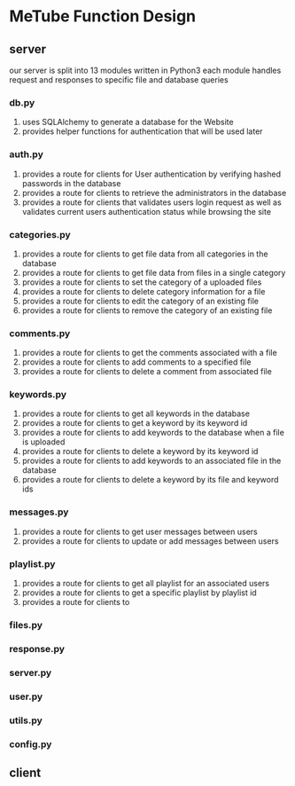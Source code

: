 # MeTube Function Design

## server
our server is split into 13 modules written in Python3
each module handles request and responses to specific file and database
queries

### db.py
1. uses SQLAlchemy to generate a database for the Website
2. provides helper functions for authentication that will be used later

### auth.py
1. provides a route for clients for User authentication by verifying hashed
passwords in the database
2. provides a route for clients to retrieve the administrators in the database
3. provides a route for clients that validates users login request as well as
validates current users authentication status while browsing the site

### categories.py
1. provides a route for clients to get file data from all categories in the
database
2. provides a route for clients to get file data from files in a single category
3. provides a route for clients to set the category of a uploaded files
4. provides a route for clients to delete category information for a file
5. provides a route for clients to edit the category of an existing file
6. provides a route for clients to remove the category of an existing file

### comments.py
1. provides a route for clients to get the comments associated with a file
2. provides a route for clients to add comments to a specified file
3. provides a route for clients to delete a comment from associated file

### keywords.py
1. provides a route for clients to get all keywords in the database
2. provides a route for clients to get a keyword by its keyword id
3. provides a route for clients to add keywords to the database when a file is
uploaded
4. provides a route for clients to delete a keyword by its keyword id
5. provides a route for clients to add keywords to an associated file in the
database
6. provides a route for clients to delete a keyword by its file and keyword ids

### messages.py
1. provides a route for clients to get user messages between users
2. provides a route for clients to update or add messages between
users

### playlist.py
1. provides a route for clients to get all playlist for an associated users
2. provides a route for clients to get a specific playlist by playlist id
3. provides a route for clients to 

### files.py

### response.py

### server.py

### user.py

### utils.py

### config.py

## client
